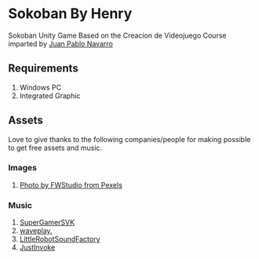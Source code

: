 # Sokoban By Henry

Sokoban Unity Game Based on the Creacion de Videojuego Course imparted by [Juan Pablo Navarro](https://github.com/jpnavarrofennell/UNED-Game-Development)

## Requirements

1. Windows PC
2. Integrated Graphic

## Assets

Love to give thanks to the following companies/people for making possible to get free assets and music.

### Images
1. [Photo by FWStudio from Pexels](https://www.pexels.com/photo/wood-timber-brown-lumber-139306/)

### Music
1. [SuperGamerSVK](https://freesound.org/people/SuperGamerSVK/sounds/509923/)
2. [waveplay.](https://freesound.org/people/waveplay./sounds/399934/)
3. [LittleRobotSoundFactory](https://freesound.org/people/waveplay./sounds/399934/)
4. [JustInvoke](https://freesound.org/people/JustInvoke/sounds/446111/)
